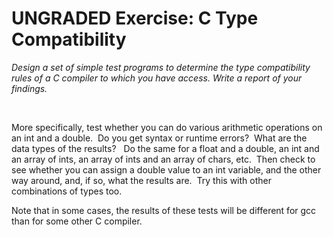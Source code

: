 <h1 class="page-title">UNGRADED Exercise: C Type Compatibility</h1>
<p><em>Design a set of simple test programs to determine the type compatibility rules of a C compiler to which you have access. Write a report of your findings.</em></p>
<p>&nbsp;</p>
<p>More specifically, test whether you can do various arithmetic operations on an int and a double.&nbsp; Do you get syntax or runtime errors?&nbsp; What are the data types of the results?&nbsp;&nbsp; Do the same for a float and a double, an int and an array of ints, an array of ints and an array of chars, etc.&nbsp; Then check to see whether you can assign a double value to an int variable, and the other way around, and, if so, what the results are.&nbsp; Try this with other combinations of types too.</p>
<p>Note that in some cases, the results of these tests will be different for gcc than for some other C compiler.</p>
  
<div id="assign-to-mount-point"></div>
</div>
